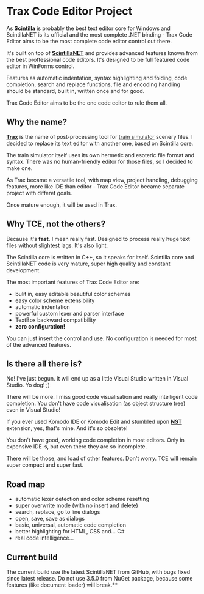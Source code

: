 ﻿# Trax Code Editor Project

As **[Scintilla](http://www.scintilla.org/SciTE.html)** is probably the best text editor core for Windows
and ScintillaNET is its official and the most complete .NET binding -
Trax Code Editor aims to be the most complete code editor control out there.

It's built on top of **[ScintillaNET](https://github.com/jacobslusser/ScintillaNET)**
and provides advanced features known
from the best proffessional code editors. It's designed to be full
featured code editor in WinForms control.

Features as automatic indentation, syntax highlighting and folding,
code completion, search and replace functions, file and encoding
handling should be standard, built in, written once and for good.

Trax Code Editor aims to be the one code editor to rule them all.

## Why the name?

**[Trax](https://github.com/HTD/Trax)** is the name of post-processing
tool for [train simulator](http://eu07.pl)
scenery files. I decided to replace its text editor with another
one, based on Scintilla core.

The train simulator itself uses its own hermetic and esoteric file
format and syntax. There was no human-friendly editor for those
files, so I decided to make one.

As Trax became a versatile tool, with map view, project handling,
debugging features, more like IDE than editor - Trax Code Editor
became separate project with differet goals.

Once mature enough, it will be used in Trax.

## Why TCE, not the others?

Because it's **fast**. I mean really fast. Designed to process really
huge text files without slightest lags. It's also light.

The Scintilla core is written in C++, so it speaks for itself.
Scintilla core and ScintillaNET code is very mature, super high
quality and constant development.

The most important features of Trax Code Editor are:

 - bulit in, easy editable beautiful color schemes
 - easy color scheme extensibility
 - automatic indentation
 - powerful custom lexer and parser interface
 - TextBox backward compatibility
 - **zero configuration!**

You can just insert the control and use. No configuration
is needed for most of the advanced features.

## Is there all there is?

No! I've just begun. It will end up as a little Visual Studio
written in Visual Studio. Yo dog! ;)

There will be more. I miss good code visualisation and really
intelligent code completion. You don't have code visualisation
(as object structure tree) even in Visual Studio!

If you ever used Komodo IDE or Komodo Edit and stumbled upon
**[NST](https://github.com/HTD/NST)** extension, yes, that's mine.
And it's so obsolete!

You don't have good, working code completion in most editors.
Only in expensive IDE-s, but even there they are so incomplete.

There will be those, and load of other features.
Don't worry. TCE will remain super compact and super fast.

## Road map

 - automatic lexer detection and color scheme resetting
 - super overwrite mode (with no insert and delete)
 - search, replace, go to line dialogs
 - open, save, save as dialogs
 - basic, universal, automatic code completion
 - better highlighting for HTML, CSS and... C#
 - real code intelligence...

## Current build

The current build use the latest ScintillaNET from GitHub,
with bugs fixed since latest release.
Do not use 3.5.0 from NuGet package,
because some features (like document loader) will break.**